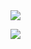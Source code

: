 <img src="https://capsule-render.vercel.app/api?type=waving&color=auto&height=200&section=header&text=borim!&fontSize=90" />

![](https://img.shields.io/badge/Python-3776AB?style=for-the-badge&logo=python&logoColor=white)
